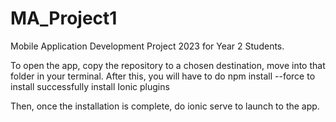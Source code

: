 # MA_Project1
Mobile Application Development Project 2023 for Year 2 Students.

To open the app, copy the repository to a chosen destination, move into that folder in your terminal.
After this, you will have to do npm install --force to install successfully install Ionic plugins

Then, once the installation is complete, do ionic serve to launch to the app.
